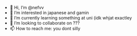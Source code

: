 - 👋 Hi, I’m @nefvv
- 👀 I’m interested in japanese and gamin
- 🌱 I’m currently learning something at uni (idk whjat exactley
- 💞️ I’m looking to collaborate on ???
- 📫 How to reach me: you dont silly

<!---
nefvv/nefvv is a ✨ special ✨ repository because its `README.md` (this file) appears on your GitHub profile.
You can click the Preview link to take a look at your changes.
--->
